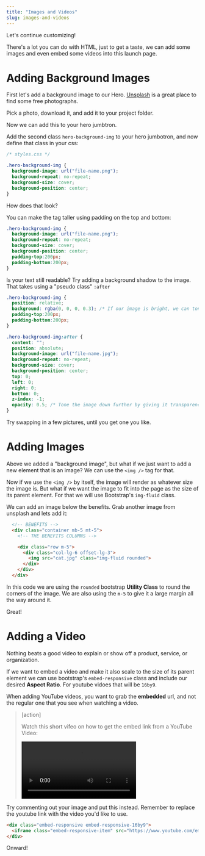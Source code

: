 ```yaml
---
title: "Images and Videos"
slug: images-and-videos
---
```


Let's continue customizing!

There's a lot you can do with HTML, just to get a taste, we can add some images and even embed some videos into this launch page.

# Adding Background Images

First let's add a background image to our Hero. [Unsplash](https://unsplash.com/) is a great place to find some free photographs.

Pick a photo, download it, and add it to your project folder.

Now we can add this to your hero jumbtron.

Add the second class `hero-background-img` to your hero jumbotron, and now define that class in your css:

```css
/* styles.css */

.hero-background-img {
  background-image: url("file-name.png");
  background-repeat: no-repeat;
  background-size: cover;
  background-position: center;
}
```

How does that look?

You can make the tag taller using padding on the top and bottom:

```css
.hero-background-img {
  background-image: url("file-name.png");
  background-repeat: no-repeat;
  background-size: cover;
  background-position: center;
  padding-top:200px;
  padding-bottom:200px;
}
```

Is your text still readable? Try adding a background shadow to the image. That takes using a "pseudo class" `:after`

```css
.hero-background-img {
  position: relative;
  background: rgba(0, 0, 0, 0.3); /* If our image is bright, we can tone it down with this darker overlay */
  padding-top:200px;  
  padding-bottom:200px;
}

.hero-background-img:after {
  content: "";
  position: absolute;
  background-image: url("file-name.jpg");
  background-repeat: no-repeat;
  background-size: cover;
  background-position: center;
  top: 0;
  left: 0;
  right: 0;
  bottom: 0;
  z-index: -1;
  opacity: 0.5; /* Tone the image down further by giving it transparency */
}

```

Try swapping in a few pictures, until you get one you like.

# Adding Images

Above we added a "background image", but what if we just want to add a new element that is an image? We can use the `<img />` tag for that.

Now if we use the `<img />` by itself, the image will render as whatever size the image is. But what if we want the image to fit into the page as the size of its parent element. For that we will use Bootstrap's `img-fluid` class.

We can add an image below the benefits. Grab another image from unsplash and lets add it:

```html
  <!-- BENEFITS -->
  <div class="container mb-5 mt-5">
    <!-- THE BENEFITS COLUMNS -->

    <div class="row m-5">
      <div class="col-lg-6 offset-lg-3">
        <img src="cat.jpg" class="img-fluid rounded">
      </div>
    </div>
  </div>
```

In this code we are using the `rounded` bootstrap **Utility Class** to round the corners of the image. We are also using the `m-5` to give it a large margin all the way around it.

Great!

# Adding a Video

Nothing beats a good video to explain or show off a product, service, or organization.

If we want to embed a video and make it also scale to the size of its parent element we can use bootstrap's `embed-responsive` class and include our desired **Aspect Ratio**. For youtube vidoes that will be `16by9`.

When adding YouTube videos, you want to grab the **embedded** url, and not the regular one that you see when watching a video.

> [action]
>
> Watch this short vifeo on how to get the embed link from a YouTube Video:
>
> ![ms-video](assets/embed_youtube.mov)

Try commenting out your image and put this instead. Remember to replace the youtube link with the video you'd like to use.

```html
<div class="embed-responsive embed-responsive-16by9">
  <iframe class="embed-responsive-item" src="https://www.youtube.com/embed/zpOULjyy-n8?rel=0" allowfullscreen></iframe>
</div>
```

Onward!
